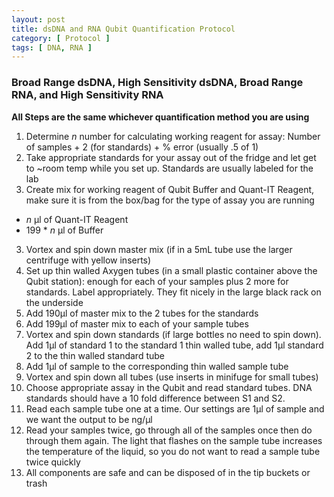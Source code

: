 ```yaml
---
layout: post
title: dsDNA and RNA Qubit Quantification Protocol
category: [ Protocol ]
tags: [ DNA, RNA ]
---
```


### Broad Range dsDNA, High Sensitivity dsDNA, Broad Range RNA, and High Sensitivity RNA

**All Steps are the same whichever quantification method you are using**

1. Determine _n_ number for calculating working reagent for assay: Number of samples + 2 (for standards) + % error (usually .5 of 1)
2. Take appropriate standards for your assay out of the fridge and let get to ~room temp while you set up. Standards are usually labeled for the lab
2. Create mix for working reagent of Qubit Buffer and Quant-IT Reagent, make sure it is from the box/bag for the type of assay you are running
  - _n_ μl of Quant-IT Reagent
  - 199 * _n_ μl of Buffer
3. Vortex and spin down master mix (if in a 5mL tube use the larger centrifuge with yellow inserts)
4. Set up thin walled Axygen tubes (in a small plastic container above the Qubit station): enough for each of your samples plus 2 more for standards. Label appropriately. They fit nicely in the large black rack on the underside
5. Add 190μl of master mix to the 2 tubes for the standards
6. Add 199μl of master mix to each of your sample tubes
7. Vortex and spin down standards (if large bottles no need to spin down). Add 1µl of standard 1 to the standard 1 thin walled tube, add 1µl standard 2 to the thin walled standard tube
8. Add 1μl of sample to the corresponding thin walled sample tube
9. Vortex and spin down all tubes (use inserts in minifuge for small tubes)
10. Choose appropriate assay in the Qubit and read standard tubes. DNA standards should have a 10 fold difference between S1 and S2.
11. Read each sample tube one at a time. Our settings are 1μl of sample and we want the output to be ng/μl
12. Read your samples twice, go through all of the samples once then do through them again. The light that flashes on the sample tube increases the temperature of the liquid, so you do not want to read a sample tube twice quickly
13. All components are safe and can be disposed of in the tip buckets or trash
